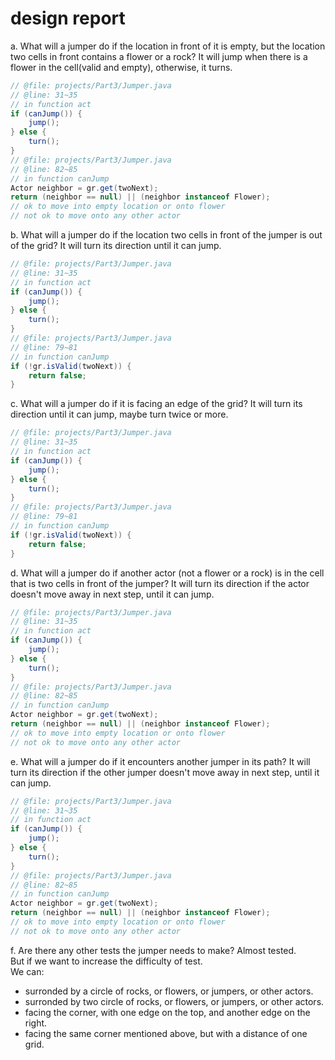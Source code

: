 # design report

a. What will a jumper do if the location in front of it is empty, but the location two cells in front contains a flower or a rock?
It will jump when there is a flower in the cell(valid and empty), otherwise, it turns.
```java
// @file: projects/Part3/Jumper.java
// @line: 31~35
// in function act
if (canJump()) {
    jump();
} else {
    turn();
}
// @file: projects/Part3/Jumper.java
// @line: 82~85
// in function canJump
Actor neighbor = gr.get(twoNext);
return (neighbor == null) || (neighbor instanceof Flower);
// ok to move into empty location or onto flower
// not ok to move onto any other actor
```

b. What will a jumper do if the location two cells in front of the jumper is out of the grid?
It will turn its direction until it can jump.
```java
// @file: projects/Part3/Jumper.java
// @line: 31~35
// in function act
if (canJump()) {
    jump();
} else {
    turn();
}
// @file: projects/Part3/Jumper.java
// @line: 79~81
// in function canJump
if (!gr.isValid(twoNext)) {
    return false;
}
```

c. What will a jumper do if it is facing an edge of the grid?
It will turn its direction until it can jump, maybe turn twice or more.
```java
// @file: projects/Part3/Jumper.java
// @line: 31~35
// in function act
if (canJump()) {
    jump();
} else {
    turn();
}
// @file: projects/Part3/Jumper.java
// @line: 79~81
// in function canJump
if (!gr.isValid(twoNext)) {
    return false;
}
```

d. What will a jumper do if another actor (not a flower or a rock) is in the cell that is two cells in front of the jumper?
It will turn its direction if the actor doesn't move away in next step, until it can jump.
```java
// @file: projects/Part3/Jumper.java
// @line: 31~35
// in function act
if (canJump()) {
    jump();
} else {
    turn();
}
// @file: projects/Part3/Jumper.java
// @line: 82~85
// in function canJump
Actor neighbor = gr.get(twoNext);
return (neighbor == null) || (neighbor instanceof Flower);
// ok to move into empty location or onto flower
// not ok to move onto any other actor
```

e. What will a jumper do if it encounters another jumper in its path?
It will turn its direction if the other jumper doesn't move away in next step, until it can jump.
```java
// @file: projects/Part3/Jumper.java
// @line: 31~35
// in function act
if (canJump()) {
    jump();
} else {
    turn();
}
// @file: projects/Part3/Jumper.java
// @line: 82~85
// in function canJump
Actor neighbor = gr.get(twoNext);
return (neighbor == null) || (neighbor instanceof Flower);
// ok to move into empty location or onto flower
// not ok to move onto any other actor
```

f. Are there any other tests the jumper needs to make?
Almost tested.  
But if we want to increase the difficulty of test.   
We can:
- surronded by a circle of rocks, or flowers, or jumpers, or other actors.
- surronded by two circle of rocks, or flowers, or jumpers, or other actors.
- facing the corner, with one edge on the top, and another edge on the right.
- facing the same corner mentioned above, but with a distance of one grid.